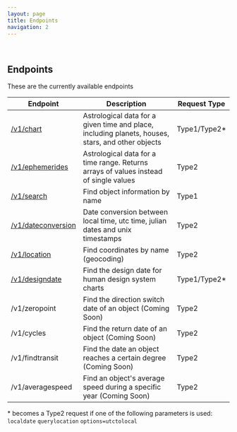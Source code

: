 ```yaml
---
layout: page
title: Endpoints
navigation: 2
---
```


<style>
	.inner a {
		color: royalblue;
		font-weight: bold;
	}
	.inner code {
		font-size: 100%;
	}
	.sidebar {
		width: 30%
	}
	.navigation li {
		padding: 5px;
	}
</style>

<br>

## Endpoints

These are the currently available endpoints

| Endpoint | Description | Request Type
|---|---|---|
| [/v1/chart](/astrologico/chart.html) | Astrological data for a given time and place, including planets, houses, stars, and other objects | Type1/Type2* |
| [/v1/ephemerides](/astrologico/ephemerides.html) |  Astrological data for a time range. Returns arrays of values instead of single values | Type2 |
| [/v1/search](/astrologico/search.html) | Find object information by name | Type1 |
| [/v1/dateconversion](/astrologico/dateconversion.html) | Date conversion between local time, utc time, julian dates and unix timestamps | Type2 |
| [/v1/location](/astrologico/location.html) | Find coordinates by name (geocoding) | Type2 |
| [/v1/designdate](/astrologico/designdate.html) | Find the design date for human design system charts | Type1/Type2* |
| /v1/zeropoint | Find the direction switch date of an object (Coming Soon) | Type2 |
| /v1/cycles | Find the return date of an object (Coming Soon) | Type2 |
| /v1/findtransit | Find the date an object reaches a certain degree (Coming Soon) | Type2 |
| /v1/averagespeed | Find an object's average speed during a specific year (Coming Soon) | Type2 |

\* becomes a Type2 request if one of the following parameters is used:<br>`localdate` `querylocation` `options=utctolocal`

<br><br><br>
